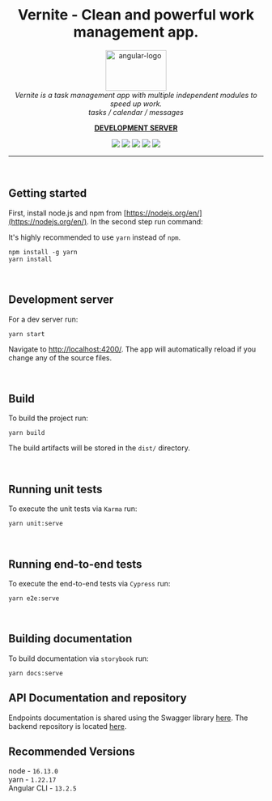 <h1 align="center">Vernite - Clean and powerful work management app.</h1>

<p align="center">
  <img src="https://vernite.dev/en-US/assets/metadata/logo_with_name.svg" alt="angular-logo" width="120px" height="80px"/>
  <br>
  <i>Vernite is a task management app with multiple independent modules to speed up work.
    <br>tasks / calendar / messages</i>
  <br>
</p>

<p align="center">
  <a href="https://vernite.dev/pl-PL/"><strong>DEVELOPMENT SERVER</strong></a>
  <br>
</p>

<p align="center" style="color:red">
  <img src="https://camo.githubusercontent.com/bb8c978f0a4b62e646273b8a5ea2ef05690184ae23d98109a0fc5cc5f450a6f8/68747470733a2f2f696d672e736869656c64732e696f2f62616467652f616e67756c61722d6c6f76652d626c75653f6c6f676f3d616e67756c617226616e67756c61723d6c6f7665" />
  <img src="https://vernite.github.io/frontend/dev/assets/badges/badge-tests-result.svg" />
  <img src="https://vernite.github.io/frontend/dev/assets/badges/badge-coverage.svg" />
  <img src="https://vernite.github.io/frontend/dev/assets/badges/badge-documentation.svg" />
  <a href="https://codecov.io/gh/Vernite/frontend" >
    <img src="https://codecov.io/gh/Vernite/frontend/branch/master/graph/badge.svg?token=QC0TRNLPL0"/>
  </a>
</p>

<hr>
<p><br/></p>

## Getting started

First, install node.js and npm from [https://nodejs.org/en/](https://nodejs.org/en/). In the second step run command:

It's highly recommended to use `yarn` instead of `npm`.

```
npm install -g yarn
yarn install
```

<p><br/></p>

## Development server

For a dev server run:

```
yarn start
```

Navigate to [http://localhost:4200/](http://localhost:4200/). The app will automatically reload if you change any of the source files.

<p><br/></p>

## Build

To build the project run:

```
yarn build
```

The build artifacts will be stored in the `dist/` directory.

<p><br/></p>

## Running unit tests

To execute the unit tests via `Karma` run:

```
yarn unit:serve
```

<p><br/></p>

## Running end-to-end tests

To execute the end-to-end tests via `Cypress` run:

```
yarn e2e:serve
```

<p><br/></p>

## Building documentation

To build documentation via `storybook` run:

```
yarn docs:serve
```

## API Documentation and repository

Endpoints documentation is shared using the Swagger library [here](https://vernite.dev/api/swagger-ui/index.html#/). The backend repository is located [here](https://github.com/Vernite/backend).

## Recommended Versions

node - `16.13.0`<br>
yarn - `1.22.17`<br>
Angular CLI - `13.2.5`
